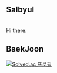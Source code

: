 ## Salbyul
<br>
Hi there.

## BaekJoon
[![Solved.ac 프로필](http://mazassumnida.wtf/api/v2/generate_badge?boj=ahowme)](https://solved.ac/ahowme)

